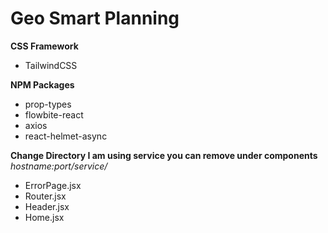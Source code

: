 # Geo Smart Planning


**CSS Framework**
* TailwindCSS

**NPM Packages**
* prop-types
* flowbite-react
* axios
* react-helmet-async

**Change Directory I am using service you can remove under components**
*hostname:port/service/*
* ErrorPage.jsx
* Router.jsx
* Header.jsx
* Home.jsx
